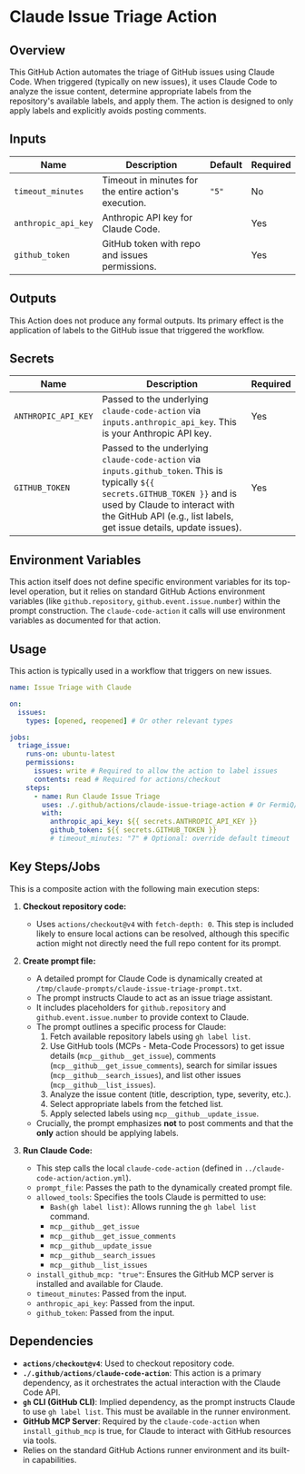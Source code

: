# Claude Issue Triage Action

## Overview

This GitHub Action automates the triage of GitHub issues using Claude Code. When triggered (typically on new issues), it uses Claude Code to analyze the issue content, determine appropriate labels from the repository's available labels, and apply them. The action is designed to only apply labels and explicitly avoids posting comments.

## Inputs

| Name                | Description                                          | Default | Required |
|---------------------|------------------------------------------------------|---------|----------|
| `timeout_minutes`   | Timeout in minutes for the entire action's execution. | `"5"`   | No       |
| `anthropic_api_key` | Anthropic API key for Claude Code.                   |         | Yes      |
| `github_token`      | GitHub token with repo and issues permissions.       |         | Yes      |

## Outputs

This Action does not produce any formal outputs. Its primary effect is the application of labels to the GitHub issue that triggered the workflow.

## Secrets

| Name                  | Description                                                                | Required |
|-----------------------|----------------------------------------------------------------------------|----------|
| `ANTHROPIC_API_KEY`   | Passed to the underlying `claude-code-action` via `inputs.anthropic_api_key`. This is your Anthropic API key. | Yes      |
| `GITHUB_TOKEN`        | Passed to the underlying `claude-code-action` via `inputs.github_token`. This is typically `${{ secrets.GITHUB_TOKEN }}` and is used by Claude to interact with the GitHub API (e.g., list labels, get issue details, update issues). | Yes      |

## Environment Variables

This action itself does not define specific environment variables for its top-level operation, but it relies on standard GitHub Actions environment variables (like `github.repository`, `github.event.issue.number`) within the prompt construction. The `claude-code-action` it calls will use environment variables as documented for that action.

## Usage

This action is typically used in a workflow that triggers on new issues.

```yaml
name: Issue Triage with Claude

on:
  issues:
    types: [opened, reopened] # Or other relevant types

jobs:
  triage_issue:
    runs-on: ubuntu-latest
    permissions:
      issues: write # Required to allow the action to label issues
      contents: read # Required for actions/checkout
    steps:
      - name: Run Claude Issue Triage
        uses: ./.github/actions/claude-issue-triage-action # Or FermiQ/claude-code/.github/actions/claude-issue-triage-action@main
        with:
          anthropic_api_key: ${{ secrets.ANTHROPIC_API_KEY }}
          github_token: ${{ secrets.GITHUB_TOKEN }}
          # timeout_minutes: "7" # Optional: override default timeout
```

## Key Steps/Jobs

This is a composite action with the following main execution steps:

1.  **Checkout repository code:**
    *   Uses `actions/checkout@v4` with `fetch-depth: 0`. This step is included likely to ensure local actions can be resolved, although this specific action might not directly need the full repo content for its prompt.

2.  **Create prompt file:**
    *   A detailed prompt for Claude Code is dynamically created at `/tmp/claude-prompts/claude-issue-triage-prompt.txt`.
    *   The prompt instructs Claude to act as an issue triage assistant.
    *   It includes placeholders for `github.repository` and `github.event.issue.number` to provide context to Claude.
    *   The prompt outlines a specific process for Claude:
        1.  Fetch available repository labels using `gh label list`.
        2.  Use GitHub tools (MCPs - Meta-Code Processors) to get issue details (`mcp__github__get_issue`), comments (`mcp__github__get_issue_comments`), search for similar issues (`mcp__github__search_issues`), and list other issues (`mcp__github__list_issues`).
        3.  Analyze the issue content (title, description, type, severity, etc.).
        4.  Select appropriate labels from the fetched list.
        5.  Apply selected labels using `mcp__github__update_issue`.
    *   Crucially, the prompt emphasizes **not** to post comments and that the **only** action should be applying labels.

3.  **Run Claude Code:**
    *   This step calls the local `claude-code-action` (defined in `../claude-code-action/action.yml`).
    *   `prompt_file`: Passes the path to the dynamically created prompt file.
    *   `allowed_tools`: Specifies the tools Claude is permitted to use:
        *   `Bash(gh label list)`: Allows running the `gh label list` command.
        *   `mcp__github__get_issue`
        *   `mcp__github__get_issue_comments`
        *   `mcp__github__update_issue`
        *   `mcp__github__search_issues`
        *   `mcp__github__list_issues`
    *   `install_github_mcp: "true"`: Ensures the GitHub MCP server is installed and available for Claude.
    *   `timeout_minutes`: Passed from the input.
    *   `anthropic_api_key`: Passed from the input.
    *   `github_token`: Passed from the input.

## Dependencies

-   **`actions/checkout@v4`**: Used to checkout repository code.
-   **`./.github/actions/claude-code-action`**: This action is a primary dependency, as it orchestrates the actual interaction with the Claude Code API.
-   **`gh` CLI (GitHub CLI)**: Implied dependency, as the prompt instructs Claude to use `gh label list`. This must be available in the runner environment.
-   **GitHub MCP Server**: Required by the `claude-code-action` when `install_github_mcp` is true, for Claude to interact with GitHub resources via tools.
-   Relies on the standard GitHub Actions runner environment and its built-in capabilities.

